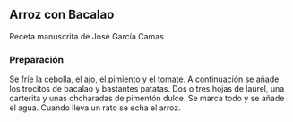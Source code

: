 ## Arroz con Bacalao

Receta manuscrita de José García Camas

### Preparación

Se fríe la cebolla, el ajo, el pimiento y el tomate.
A continuación se añade los trocitos de bacalao y bastantes patatas.
Dos o tres hojas de laurel, una carterita y unas chcharadas de pimentón dulce.
Se marca todo y se añade el agua.
Cuando lleva un rato se echa el arroz.


